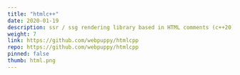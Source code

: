 ```yaml
---
title: "htmlc++"
date: 2020-01-19
description: ssr / ssg rendering library based in HTML comments (c++20)
weight: 7
link: https://github.com/webpuppy/htmlcpp
repo: https://github.com/webpuppy/htmlcpp
pinned: false
thumb: html.png
---
```

